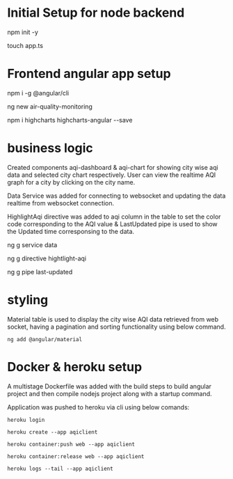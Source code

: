 # Initial Setup for node backend
npm init -y

touch app.ts


# Frontend angular app setup
npm i -g @angular/cli

ng new air-quality-monitoring

npm i  highcharts highcharts-angular --save

# business logic
Created components aqi-dashboard & aqi-chart for showing city wise aqi data and selected city chart respectively. User can view the realtime AQI graph for a city by clicking on the city name.

Data Service was added for connecting to websocket and updating the data realtime from websocket connection.

HighlightAqi directive was added to aqi column in the table to set the color code corresponding to the AQI value & LastUpdated pipe is used to show the Updated time corresponsing to the data.

ng g service data

ng g directive hightlight-aqi

ng g pipe last-updated

# styling
Material table is used to display the city wise AQI data retrieved from web socket, having a pagination and sorting functionality using below command.

    ng add @angular/material
# Docker & heroku setup
A multistage Dockerfile was added with the build steps to build angular project and then compile nodejs project along with a startup command.

Application was pushed to heroku via cli using below comands:

    heroku login

    heroku create --app aqiclient

    heroku container:push web --app aqiclient

    heroku container:release web --app aqiclient

    heroku logs --tail --app aqiclient

